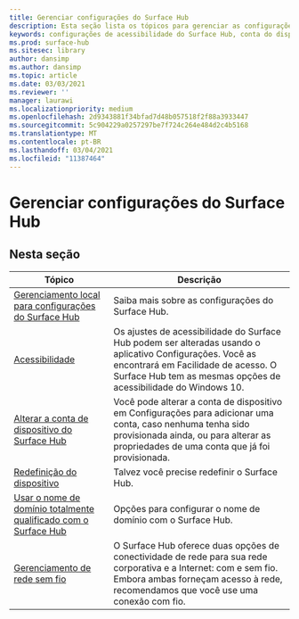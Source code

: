 ```yaml
---
title: Gerenciar configurações do Surface Hub
description: Esta seção lista os tópicos para gerenciar as configurações do Surface Hub.
keywords: configurações de acessibilidade do Surface Hub, conta do dispositivo, redefinição do dispositivo, atualizações do windows, gerenciamento de rede sem fio
ms.prod: surface-hub
ms.sitesec: library
author: dansimp
ms.author: dansimp
ms.topic: article
ms.date: 03/03/2021
ms.reviewer: ''
manager: laurawi
ms.localizationpriority: medium
ms.openlocfilehash: 2d9343881f34bfad7d48b057518f2f88a3933447
ms.sourcegitcommit: 5c904229a0257297be7f724c264e484d2c4b5168
ms.translationtype: MT
ms.contentlocale: pt-BR
ms.lasthandoff: 03/04/2021
ms.locfileid: "11387464"
---
```

# <a name="manage-surface-hub-settings"></a>Gerenciar configurações do Surface Hub

## <a name="in-this-section"></a>Nesta seção

|Tópico | Descrição|
| ------ | --------------- |
| [Gerenciamento local para configurações do Surface Hub](local-management-surface-hub-settings.md) | Saiba mais sobre as configurações do Surface Hub.  |
| [Acessibilidade](accessibility-surface-hub.md) | Os ajustes de acessibilidade do Surface Hub podem ser alteradas usando o aplicativo Configurações. Você as encontrará em Facilidade de acesso. O Surface Hub tem as mesmas opções de acessibilidade do Windows 10.|
| [Alterar a conta de dispositivo do Surface Hub](change-surface-hub-device-account.md) | Você pode alterar a conta de dispositivo em Configurações para adicionar uma conta, caso nenhuma tenha sido provisionada ainda, ou para alterar as propriedades de uma conta que já foi provisionada.|
| [Redefinição do dispositivo](device-reset-surface-hub.md) | Talvez você precise redefinir o Surface Hub.|
| [Usar o nome de domínio totalmente qualificado com o Surface Hub](use-fully-qualified-domain-name-surface-hub.md) | Opções para configurar o nome de domínio com o Surface Hub.  |
| [Gerenciamento de rede sem fio](wireless-network-management-for-surface-hub.md) | O Surface Hub oferece duas opções de conectividade de rede para sua rede corporativa e a Internet: com e sem fio. Embora ambas forneçam acesso à rede, recomendamos que você use uma conexão com fio. |
